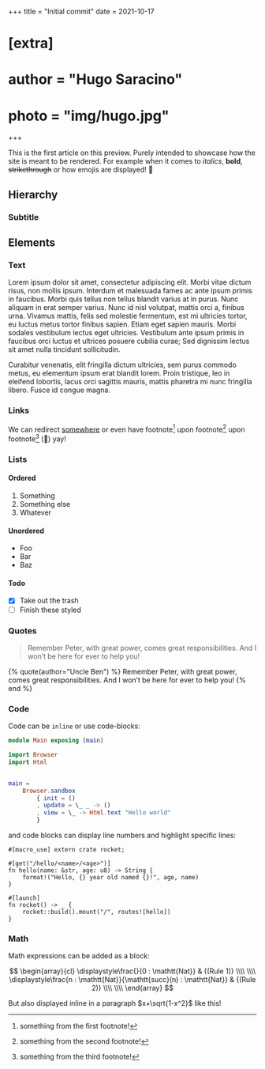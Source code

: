 +++
title = "Initial commit"
date = 2021-10-17

# [extra]
# author = "Hugo Saracino"
# photo = "img/hugo.jpg"
+++

This is the first article on this preview. Purely intended to showcase how the
site is meant to be rendered. For example when it comes to _italics_, **bold**,
~~strikethrough~~ or how emojis are displayed! :rocket:

<!-- more -->

## Hierarchy

### Subtitle

## Elements

### Text

Lorem ipsum dolor sit amet, consectetur adipiscing elit. Morbi vitae dictum
risus, non mollis ipsum. Interdum et malesuada fames ac ante ipsum primis in
faucibus. Morbi quis tellus non tellus blandit varius at in purus. Nunc aliquam
in erat semper varius. Nunc id nisl volutpat, mattis orci a, finibus urna.
Vivamus mattis, felis sed molestie fermentum, est mi ultricies tortor, eu luctus
metus tortor finibus sapien. Etiam eget sapien mauris. Morbi sodales vestibulum
lectus eget ultricies. Vestibulum ante ipsum primis in faucibus orci luctus et
ultrices posuere cubilia curae; Sed dignissim lectus sit amet nulla tincidunt
sollicitudin.

Curabitur venenatis, elit fringilla dictum ultricies, sem purus commodo metus,
eu elementum ipsum erat blandit lorem. Proin tristique, leo in eleifend
lobortis, lacus orci sagittis mauris, mattis pharetra mi nunc fringilla libero.
Fusce id congue magna.

### Links

We can redirect [somewhere][repo] or even have footnote[^footnote-1] upon
footnote[^footnote-2] upon footnote[^footnote-3] (:construction:) yay!

### Lists

#### Ordered

1. Something
2. Something else
3. Whatever

#### Unordered

- Foo
- Bar
- Baz

#### Todo

- [x] Take out the trash
- [ ] Finish these styled

### Quotes

> Remember Peter, with great power, comes great responsibilities. And I won’t be
> here for ever to help you!

{% quote(author="Uncle Ben") %}
Remember Peter, with great power, comes great responsibilities. And I won’t be
here for ever to help you!
{% end %}

### Code

Code can be `inline` or use code-blocks:

```elm
module Main exposing (main)

import Browser
import Html


main =
    Browser.sandbox
        { init = ()
        , update = \_ _ -> ()
        , view = \_ -> Html.text "Hello world"
        }
```

and code blocks can display line numbers and highlight specific lines:

```rs,linenos,hl_lines=8-11
#[macro_use] extern crate rocket;

#[get("/hello/<name>/<age>")]
fn hello(name: &str, age: u8) -> String {
    format!("Hello, {} year old named {}!", age, name)
}

#[launch]
fn rocket() -> _ {
    rocket::build().mount("/", routes![hello])
}
```

### Math

Math expressions can be added as a block:

$$
\begin{array}{cl}
\displaystyle\frac{}{0 : \mathtt{Nat}} & {(Rule 1)}
\\\\ \\\\
\displaystyle\frac{n : \mathtt{Nat}}{\mathtt{succ}(n) : \mathtt{Nat}} & {(Rule 2)}
\\\\ \\\\
\end{array}
$$

But also displayed inline in a paragraph $x+\sqrt{1-x^2}$ like this!

[^footnote-1]: something from the first footnote!

[^footnote-2]: something from the second footnote!

[^footnote-3]: something from the third footnote!

[repo]: https://github.com/Punie
